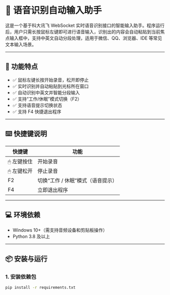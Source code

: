 # 🎤 语音识别自动输入助手

这是一个基于科大讯飞 WebSocket 实时语音识别接口的智能输入助手。程序运行后，用户只需长按鼠标左键即可进行语音输入，识别出的内容会自动粘贴到当前焦点输入框中，支持中英文自动分段处理，适用于微信、QQ、浏览器、IDE 等常见文本输入场景。

---

## 🚀 功能特点

- ✅ 鼠标左键长按开始录音，松开即停止
- ✅ 实时识别并自动粘贴到光标所在窗口
- ✅ 自动识别中英文并智能分段输入
- ✅ 支持“工作/休眠”模式切换（F2）
- ✅ 支持语音提示切换状态
- ✅ 支持 F4 快捷退出程序

---

## ⌨️ 快捷键说明

| 快捷键     | 功能                         |
|------------|------------------------------|
| 🖱 左键按住 | 开始录音                     |
| 🖱 左键松开 | 停止录音                     |
| F2         | 切换“工作 / 休眠”模式（语音提示） |
| F4         | 立即退出程序                 |

---

## 💻 环境依赖

- Windows 10+（需支持音频设备和剪贴板操作）
- Python 3.8 及以上

---

## 📦 安装与运行

### 1. 安装依赖包

```bash
pip install -r requirements.txt

